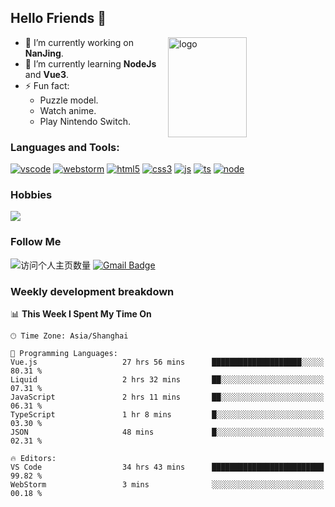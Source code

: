 ## Hello Friends 👋

<img src="https://github-readme-stats.vercel.app/api?username=Eugeniocode&show_icons=true&theme=vue" alt="logo" height="160" align="right" width="50%" />

- 🔭 I’m currently working on **NanJing**.
- 🌱 I’m currently learning **NodeJs** and **Vue3**.
- ⚡ Fun fact: 
  - Puzzle model.
  - Watch anime.
  - Play Nintendo Switch.



### Languages and Tools:

[![vscode](https://img.shields.io/badge/Visual%20Studio%20Code-blue?style=flat-square&logo=visualstudiocode&logoColor=ffffff)]()
[![webstorm](https://img.shields.io/badge/webstorm-528DD7?style=flat-square&logo=webstorm&logoColor=#ffffff)]()
[![html5](https://img.shields.io/badge/-HTML5-F16528?style=flat-square&logo=html5&logoColor=ffffff)]()
[![css3](https://img.shields.io/badge/-CSS3-3699D5?style=flat-square&logo=css3&logoColor=ffffff)]()
[![js](https://img.shields.io/badge/-Javascript-F0DA50?style=flat-square&logo=javascript&logoColor=ffffff)]()
[![ts](https://img.shields.io/badge/-Typescript-083061?style=flat-square&logo=typescript&logoColor=ffffff)]()
[![node](https://img.shields.io/badge/-Node.js-80BD00?style=flat-square&logo=nodedotjs&logoColor=ffffff)]()


### Hobbies

![](https://img.shields.io/badge/-Nintendo%20Switch-e60012?style=flat-square&logo=nintendo%20switch&logoColor=ffffff)

### Follow Me
![访问个人主页数量](https://komarev.com/ghpvc/?username=Eugeniocode&color=blue)
[![Gmail Badge](https://img.shields.io/badge/mail-eugeniocode@yeah.net-blue?style=flat&logo=Gmail&logoColor=white&link=mailto:eugeniocode@yeah.net)](mailto:eugeniocode@yeah.net)


### Weekly development breakdown
<!--START_SECTION:waka-->
📊 **This Week I Spent My Time On** 

```text
🕑︎ Time Zone: Asia/Shanghai

💬 Programming Languages: 
Vue.js                   27 hrs 56 mins      ████████████████████░░░░░   80.31 % 
Liquid                   2 hrs 32 mins       ██░░░░░░░░░░░░░░░░░░░░░░░   07.31 % 
JavaScript               2 hrs 11 mins       ██░░░░░░░░░░░░░░░░░░░░░░░   06.31 % 
TypeScript               1 hr 8 mins         █░░░░░░░░░░░░░░░░░░░░░░░░   03.30 % 
JSON                     48 mins             █░░░░░░░░░░░░░░░░░░░░░░░░   02.31 % 

🔥 Editors: 
VS Code                  34 hrs 43 mins      █████████████████████████   99.82 % 
WebStorm                 3 mins              ░░░░░░░░░░░░░░░░░░░░░░░░░   00.18 % 
```


<!--END_SECTION:waka-->

